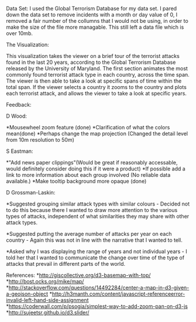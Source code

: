 
Data Set:
I used the Global Terrorism Database for my data set. I pared down the data set to remove incidents with a month or day value of 0,
I removed a fair number of the collumns that I would not be using, in order to make the size of the file more managable. This still left a data file which is over 10mb. 

The Visualization:

This visualization takes the viewer on a brief tour of the terrorist attacks found in the last 20 years, according to the Global Terrorism Database released by the University of Maryland. The first section animates the most commonly found terrorist attack type in each country, across the time span. The viewer is then able to take a look at specific spans of time within the total span. If the viewer selects a country it zooms to the country and plots each terrorist attack, and allows the viewer to take a look at specific years.

Feedback:

D Wood:

*Mousewheel zoom feature (done)
*Clarification of what the colors mean(done)
*Perhaps change the map projection (Changed the detail level from 10m resolution to 50m)

S Eastman:

*"Add news paper clippings"(Would be great if reasonably accessable, would definitely consider doing this if it were a product)
*If possible add a link to more information about each group involved (No reliable data available.)
*Make tooltip background more opaque (done)

D Grossman-Laskin:

*Suggested grouping similar attack types with similar colours - Decided not to do this because there I wanted to draw more attention to the various types of attacks, independent of what similarities they may share with other attack types.

*Suggested putting the average number of attacks per year on each country - Again this was not in line with the narrative that I wanted to tell.

*Asked why I was displaying the range of years and not individual years - I told her that I wanted to communicate the change over time of the type of attacks that prevail in different parts of the world.




References:
*http://giscollective.org/d3-basemap-with-top/
*http://bost.ocks.org/mike/map/
*http://stackoverflow.com/questions/14492284/center-a-map-in-d3-given-a-geojson-object
*http://h3manth.com/content/javascript-referenceerror-invalid-left-hand-side-assignment
*https://coderwall.com/p/psogia/simplest-way-to-add-zoom-pan-on-d3-js
*http://sujeetsr.github.io/d3.slider/

